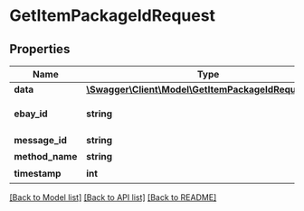 # GetItemPackageIdRequest

## Properties
Name | Type | Description | Notes
------------ | ------------- | ------------- | -------------
**data** | [**\Swagger\Client\Model\GetItemPackageIdRequestData**](GetItemPackageIdRequestData.md) |  | 
**ebay_id** | **string** | åå®¶eBayè´¦æ· | 
**message_id** | **string** | æ¶æ¯ID | 
**method_name** | **string** |  | [optional] 
**timestamp** | **int** | æ¶é´æ³ | 

[[Back to Model list]](../README.md#documentation-for-models) [[Back to API list]](../README.md#documentation-for-api-endpoints) [[Back to README]](../README.md)



